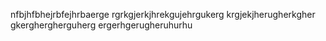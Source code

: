nfbjhfbhejrbfejhrbaerge
rgrkgjerkjhrekgujehrgukerg
krgjekjherugherkgher
gkerghergherguherg
ergerhgerugheruhurhu
